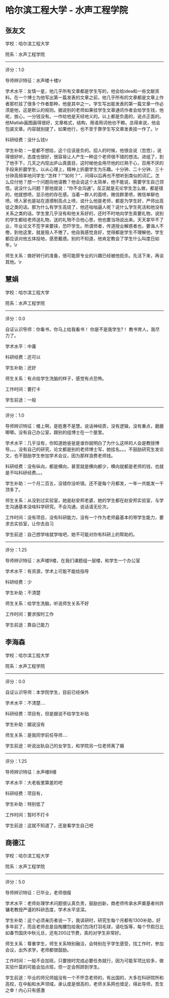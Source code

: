# 哈尔滨工程大学 - 水声工程学院

## 张友文

学校：哈尔滨工程大学

院系：水声工程学院

* * *

评分：1.0

导师辨识特征：水声楼十楼\r

学术水平：友情一星，他几乎所有文章都是学生写的，他会给idea和一些文献资料。在一个博士为他写出第一篇发表的文章之前，他几乎所有的文章都是文章上作者那栏挂了很多个作者那种，他是其中之一。学生写出能发表的第一篇文章一作必须是他，这是默认的规则。据说别的老师如果挂学生文章通讯作者会给学生钱，他呢，放心，一分钱没有。一作给他是天经地义的。以上都是负面的，说点正面的。他Matlab画图画得很好，文章格式，结构，用语用词他也不赖。总得来说，他会包装文章。内容就别提了，如果他行，也不至于靠学生写文章发表挂一作了。\r

科研经费：没什么钱\r

学生补助：一星都不想给，这个应该是负的。招人的时候，他很会说（忽悠），说得很好听，态度也很好，很容易让人产生一种这个老师很不错的想法。进组了，到了他手下，几天之内现出庐山真面目，这时候他会用尽他的烂熟于心，百用不厌的手段来折磨学生。以从心理上，精神上折磨学生为乐趣。十分钟、二十分钟、三十分钟高频率地问学生∶“怎样？”“如何？”，问得以后再也不想听到类似的词汇。怎么应付他？想一个问题向他请教？他会说这个太简单，他不能说，需要学生自己领悟。说没什么问题？那他就说：“你不会沟通”。反正就是无论学生怎么做，都是错的，他就想喷，显示他的存在感。当着一群人的面喷，微信群里喷，微信单聊也喷。喷人家也是站在道德制高点上喷，说什么他是老师，都是为学生好，严师出高徒之类的话。那为什么有学生高烧了，他还咄咄逼人呢？说什么学生死活和他没有关系之类的话。学生里几乎没有和他关系好的，还时不时地向学生索要礼物，说别的学生都给老师送礼物，送的礼物不合他心思，他也要当场说出来。天天拿毕不了业，毕业论文不签字来要挟，恐吓学生。所谓师者，传道授业解惑者也，要诲人不倦，到他这里，就是毁人不倦了。他自我感觉良好，觉得都是学生不理解他，学生都应该对他五体投地，感恩戴德。别的不知道，他肯定教会了学生什么叫度日如年。\r

师生关系：做好转行的准备，很可能原专业的兴趣已经被他扼杀。先活下来，再谈其他。\r

## 慧娟

学校：哈尔滨工程大学

院系：水声工程学院

* * *

评分：0.0

自证认识导师：你看书，你马上给我看书！
你是不是我学生?！
教书育人，我尽力了。

学术水平：中庸

科研经费：还可以

学生补助：还好

师生关系：有点给学生洗脑的样子，感觉有点恐怖。

工作时间：要打卡

学生前途：一般

* * *

评分：1.0

导师辨识特征：楼上啊，是姓惠不是慧。说话神经质，没有逻辑，没有重点，磨磨唧唧。没有自己办公室，跟别的组博士在一个屋里。

学术水平：几乎没有，你知道她爸爸是谁你就明白了为什么这样的人会是教授博导。。。没有自己的研究，论文都是别的老师博士写，她挂名。。。不鼓励研究生发论文，也不鼓励学生参加学术会议，因为那样浪费老师钱。

科研经费：没有纵向，都是横向，甚至就是横向都少，横向就都是老师的钱，也就是不叫科研经费。。。

学生补助：一个月二百五，没错你没听错。还不是每个月都发，一年一共能发一千顶多了。

师生关系：从没到过实验室，她是赵安邦老婆，她的学生都在赵安邦实验室，与学生沟通基本没啥科学研究。不会沟通，说话语无伦次。

工作时间：没有项目，没有科研能力，没有一个作为老师最基本的带学生能力，要求去实验室，让你去自习

学生前途：自己想学啥就学啥吧，她不可能对你有科研上的帮助的。

* * *

评分：1.25

导师辨识特征：水声楼9楼，在我们课题组一层楼，和学生一个办公室

学术水平：有资源，学术上可能不能给指导

科研经费：少

学生补助：不清楚

师生关系：给学生洗脑，听说师生关系不好

工作时间：要求按时工作

学生前途：靠自己能力

## 李海森

学校：哈尔滨工程大学

院系：水声工程学院

* * *

评分：0.0

自证认识导师：本学院学生，目前已经保外

学术水平：不清楚....

科研经费：项目有，但是据说不给学生补贴

学生补助：据说没有

师生关系：是我同学前任导师....

学生前途：听说出轨自己的女学生，和学院另一位老师离了婚

* * *

评分：1.25

导师辨识特征：水声楼8楼

学术水平：大老板里算差的吧

科研经费：项目有，

学生补助：特别低了

工作时间：暂时不打卡

学生前途：这就不知道了，还是看学生自己吧

## 商德江

学校：哈尔滨工程大学

院系：水声工程学院

* * *

评分：5.0

导师辨识特征：已毕业，老师很瘦

学术水平：老师处理学术问题很认真负责，鼓励创新，商老师传承水声奠基者何祚镛老教授严谨的科研态度，学术水平坚深。

学生补助：这个必须亲历者说一下，我读研时，研究生每个月都有1300补助，好多年前了，而且老师总是自掏腰包给我们包场打羽毛球，请吃饭等，每个节假日比如春节国庆中秋元旦，还有200过节费，真的对学生非常好。

师生关系：尊重学生，师生关系特别融洽，会特别在乎学生感受，找工作时，参加会议，出外求学，老师都很鼓励。

工作时间：一般不会加班，只要按时完成必要任务就行，因为可能军项比较多，做实验什莫的可能会加点班，但一定会照顾到学生。

学生前途：毕业的师兄师姐没有一个不怀念老师的，有出国的，大多在科研院所和高校，在中船和水声领域，承认度是很高的，老师关系网也很足，得此导师，吾生之幸！内心只有感激